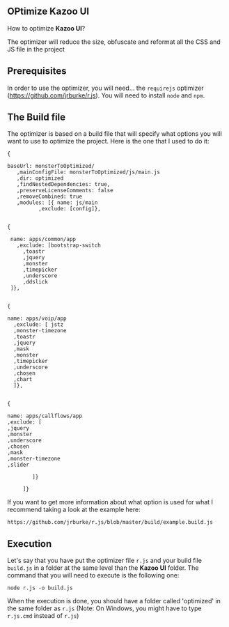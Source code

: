 ## OPtimize Kazoo UI



How to optimize **Kazoo UI**?


The optimizer will reduce the size, obfuscate and reformat all the CSS and JS file in the project 


## Prerequisites

In order to use the optimizer, you will need... the `requirejs` optimizer (https://github.com/jrburke/r.js).
You will need to install `node` and `npm`.


## The Build file

The optimizer is based on a build file that will specify what options you will want to use to optimize the project.
Here is the one that I used to do it:
 

    {
    
    baseUrl: monsterToOptimized/
       ,mainConfigFile: monsterToOptimized/js/main.js
       ,dir: optimized
       ,findNestedDependencies: true,
       ,preserveLicenseComments: false
       ,removeCombined: true
       ,modules: [{ name: js/main
              ,exclude: [config]},
	     

    {    
    
     name: apps/common/app
       ,exclude: [bootstrap-switch
         ,toastr
         ,jquery
         ,monster
         ,timepicker
         ,underscore
         ,ddslick
	 ]},
        
	
    {
    
    name: apps/voip/app
      ,exclude: [ jstz
      ,monster-timezone
      ,toastr               
      ,jquery				
      ,mask                
      ,monster                 
      ,timepicker     
      ,underscore				
      ,chosen                
      ,chart
      ]},
	
	
    { 
    
    name: apps/callflows/app
    ,exclude: [                
    ,jquery         
    ,monster            
    ,underscore				
    ,chosen                
    ,mask                
    ,monster-timezone                
    ,slider

            ]}
	    
         ]}

If you want to get more information about what option is used for what I recommend taking a look at the example here: 
    
    https://github.com/jrburke/r.js/blob/master/build/example.build.js


## Execution

Let's say that you have put the optimizer file `r.js` and your build file `build.js` in a folder at the same level than the **Kazoo UI** folder. The command that you will need to execute is the following one:

    node r.js -o build.js

When the execution is done, you should have a folder called 'optimized' in the same folder as `r.js` (Note: On Windows, you might have to type `r.js.cmd` instead of `r.js`)
